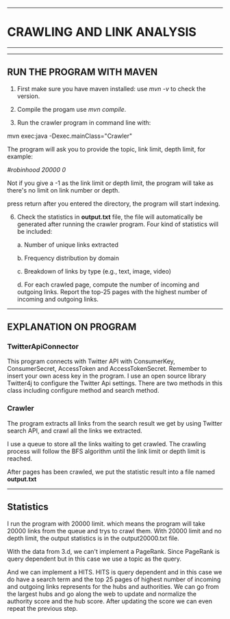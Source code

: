 
------------------------------------------
# CRAWLING AND LINK ANALYSIS
------------------------------------------

------------------------------------------
RUN THE PROGRAM WITH MAVEN
------------------------------------------
1) First make sure you have maven installed: use   *mvn -v*   to check the version.

2) Compile the progam use  *mvn compile*.

3) Run the crawler program in command line with:

mvn exec:java -Dexec.mainClass="Crawler"

The program will ask you to provide the topic, link limit, depth limit, for example:

*#robinhood 20000 0*

Not if you give a -1 as the link limit or depth limit, the program will take as there's no limit on link number or depth. 

press return after you entered the directory, the program will start indexing.

6) Check the statistics in **output.txt** file, the file will automatically be generated after running the crawler program. Four kind of statistics will be included:

    a. Number of unique links extracted
    
    b. Frequency distribution by domain
    
    c. Breakdown of links by type (e.g., text, image, video)
    
    d. For each crawled page, compute the number of incoming and outgoing links. Report the top-25 pages with the highest number of incoming and outgoing links.

------------------------------------------
EXPLANATION ON PROGRAM
------------------------------------------
### TwitterApiConnector

This program connects with Twitter API with ConsumerKey, ConsumerSecret, AccessToken and AccessTokenSecret. Remember to insert your own acess key in the program. I use an open source library Twitter4j to configure the Twitter Api settings. 
There are two methods in this class including configure method and search method.


### Crawler

The program extracts all links from the search result we get by using Twitter search API, and crawl all the links we extracted. 

I use a queue to store all the links waiting to get crawled. The crawling process will follow the BFS algorithm until the link limit or depth limit is reached.

After pages has been crawled, we put the statistic result into a file named **output.txt**

------------------------------------------
Statistics
------------------------------------------

I run the program with 20000 limit. which means the program will take 20000 links from the queue and trys to crawl them. With 20000 limit and no depth limit, the output statistics is in the output20000.txt file.

With the data from 3.d, we can't implement a PageRank. Since PageRank is query dependent but in this case we use a topic as the query. 

And we can implement a HITS. HITS is query dependent and in this case we do have a search term and the top 25 pages of highest number of incoming and outgoing links represents for the hubs and authorities. We can go from the largest hubs and go along the web to update and normalize the authority score and the hub score. After updating the score we can even repeat the previous step.


